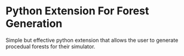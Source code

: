 # Python Extension For Forest Generation

Simple but effective python extension that allows the user to generate procedual forests for their simulator.